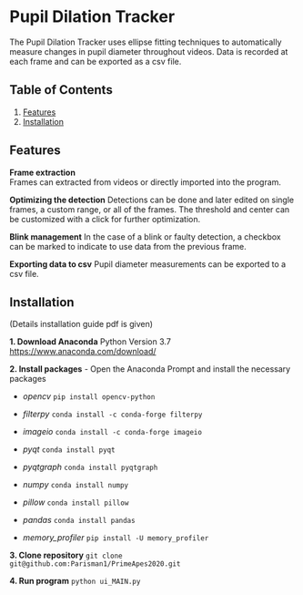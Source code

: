 # Pupil Dilation Tracker

The Pupil Dilation Tracker uses ellipse fitting techniques to automatically measure changes in pupil diameter throughout videos. Data is recorded at each frame and can be exported as a csv file.

## Table of Contents
1. [Features](#features)
2. [Installation](#installation)

## Features
**Frame extraction**  
Frames can extracted from videos or directly imported into the program.

**Optimizing the detection**
Detections can be done and later edited on single frames, a custom range, or all of the frames. The threshold and center can be customized with a click for further optimization. 

**Blink management** 
In the case of a blink or faulty detection, a checkbox can be marked to indicate to use data from the previous frame.

**Exporting data to csv**
Pupil diameter measurements can be exported to a csv file.

## Installation

(Details installation guide pdf is given)

**1. Download Anaconda** Python Version 3.7  https://www.anaconda.com/download/

**2. Install packages** - Open the Anaconda Prompt and install the necessary packages

- *opencv* `pip install opencv-python`

- *filterpy* `conda install -c conda-forge filterpy`

- *imageio* `conda install -c conda-forge imageio`

- *pyqt* `conda install pyqt`

- *pyqtgraph* `conda install pyqtgraph`

- *numpy* `conda install numpy`

- *pillow* `conda install pillow`

- *pandas* `conda install pandas`

- *memory_profiler* `pip install -U memory_profiler`

**3. Clone repository**
`git clone git@github.com:Parisman1/PrimeApes2020.git`

**4. Run program**
`python ui_MAIN.py`
